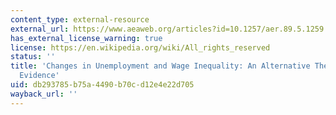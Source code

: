 ```yaml
---
content_type: external-resource
external_url: https://www.aeaweb.org/articles?id=10.1257/aer.89.5.1259
has_external_license_warning: true
license: https://en.wikipedia.org/wiki/All_rights_reserved
status: ''
title: 'Changes in Unemployment and Wage Inequality: An Alternative Theory and Some
  Evidence'
uid: db293785-b75a-4490-b70c-d12e4e22d705
wayback_url: ''
---
```

